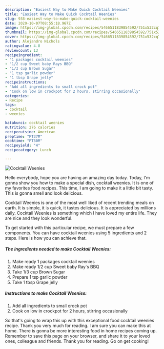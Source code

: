 ```yaml
---
description: "Easiest Way to Make Quick Cocktail Weenies"
title: "Easiest Way to Make Quick Cocktail Weenies"
slug: 938-easiest-way-to-make-quick-cocktail-weenies
date: 2020-10-07T08:55:18.967Z
image: https://img-global.cpcdn.com/recipes/5466511839854592/751x532cq70/cocktail-weenies-recipe-main-photo.jpg
thumbnail: https://img-global.cpcdn.com/recipes/5466511839854592/751x532cq70/cocktail-weenies-recipe-main-photo.jpg
cover: https://img-global.cpcdn.com/recipes/5466511839854592/751x532cq70/cocktail-weenies-recipe-main-photo.jpg
author: Alejandro Nichols
ratingvalue: 4.8
reviewcount: 13
recipeingredient:
- "1 packages cocktail weenies"
- "1/2 cup Sweet baby Rays BBQ"
- "1/3 cup Brown Sugar"
- "1 tsp garlic powder"
- "1 tbsp Grape jelly"
recipeinstructions:
- "Add all ingredients to small crock pot"
- "Cook on low in crockpot for 2 hours, stirring occasionally"
categories:
- Recipe
tags:
- cocktail
- weenies

katakunci: cocktail weenies 
nutrition: 276 calories
recipecuisine: American
preptime: "PT37M"
cooktime: "PT30M"
recipeyield: "4"
recipecategory: Lunch

---
```



![Cocktail Weenies](https://img-global.cpcdn.com/recipes/5466511839854592/751x532cq70/cocktail-weenies-recipe-main-photo.jpg)

Hello everybody, hope you are having an amazing day today. Today, I'm gonna show you how to make a special dish, cocktail weenies. It is one of my favorites food recipes. This time, I am going to make it a little bit tasty. This is gonna smell and look delicious.



Cocktail Weenies is one of the most well liked of recent trending meals on earth. It is simple, it is quick, it tastes delicious. It is appreciated by millions daily. Cocktail Weenies is something which I have loved my entire life. They are nice and they look wonderful.


To get started with this particular recipe, we must prepare a few components. You can have cocktail weenies using 5 ingredients and 2 steps. Here is how you can achieve that.

<!--inarticleads1-->

##### The ingredients needed to make Cocktail Weenies:

1. Make ready 1 packages cocktail weenies
1. Make ready 1/2 cup Sweet baby Ray&#39;s BBQ
1. Take 1/3 cup Brown Sugar
1. Prepare 1 tsp garlic powder
1. Take 1 tbsp Grape jelly




<!--inarticleads2-->

##### Instructions to make Cocktail Weenies:

1. Add all ingredients to small crock pot
1. Cook on low in crockpot for 2 hours, stirring occasionally




So that's going to wrap this up with this exceptional food cocktail weenies recipe. Thank you very much for reading. I am sure you can make this at home. There is gonna be more interesting food in home recipes coming up. Remember to save this page on your browser, and share it to your loved ones, colleague and friends. Thank you for reading. Go on get cooking!
